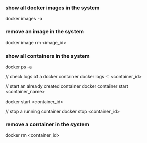 ### show all docker images in the system

docker images -a

### remove an image in the system

docker image rm <image_id>

### show all containers in the system

docker ps -a

// check logs of a docker container
docker logs -t <container_id>

// start an already created container
docker container start <container_name>

docker start <container_id>

// stop a running container
docker stop <container_id>

### remove a container in the system

docker rm <container_id>
